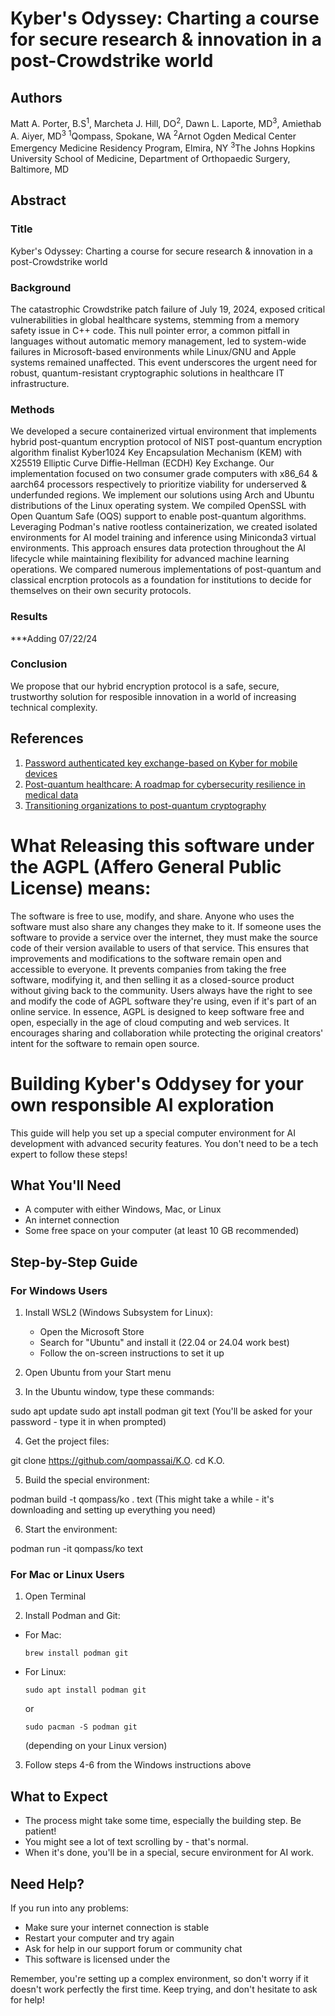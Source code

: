 # Kyber's Odyssey: Charting a course for secure research & innovation in a post-Crowdstrike world
## Authors

Matt A. Porter, B.S<sup>1</sup>, Marcheta J. Hill, DO<sup>2</sup>, Dawn L. Laporte, MD<sup>3</sup>, Amiethab A. Aiyer, MD<sup>3</sup>
<sup>1</sup>Qompass, Spokane, WA
<sup>2</sup>Arnot Ogden Medical Center Emergency Medicine Residency Program, Elmira, NY
<sup>3</sup>The Johns Hopkins University School of Medicine, Department of Orthopaedic Surgery, Baltimore, MD
## Abstract

### Title
Kyber's Odyssey: Charting a course for secure research & innovation in a post-Crowdstrike world

### Background
The catastrophic Crowdstrike patch failure of July 19, 2024, exposed critical vulnerabilities in global healthcare systems, stemming from a memory safety issue in C++ code. This null pointer error, a common pitfall in languages without automatic memory management, led to system-wide failures in Microsoft-based environments while Linux/GNU and Apple systems remained unaffected. This event underscores the urgent need for robust, quantum-resistant cryptographic solutions in healthcare IT infrastructure.
### Methods
We developed a secure containerized virtual environment that implements hybrid post-quantum encryption protocol of NIST post-quantum encryption algorithm finalist Kyber1024 Key Encapsulation Mechanism (KEM) with X25519 Elliptic Curve Diffie-Hellman (ECDH) Key Exchange. Our implementation focused on two consumer grade computers  with x86_64 & aarch64 processors respectively to prioritize viability for underserved & underfunded regions. We implement our solutions using Arch and Ubuntu distributions of the Linux operating system. We compiled OpenSSL with Open Quantum Safe (OQS) support to enable post-quantum algorithms. Leveraging Podman's native rootless containerization, we created isolated environments for AI model training and inference using Miniconda3 virtual environments. This approach ensures data protection throughout the AI lifecycle while maintaining flexibility for advanced machine learning operations. We compared numerous implementations of post-quantum and classical encrption protocols as a foundation for institutions to decide for themselves on their own security protocols. 

### Results
***Adding 07/22/24

### Conclusion
We propose that our hybrid encryption protocol is a safe, secure, trustworthy solution for resposible innovation in a world of increasing technical complexity.

## References

1. [Password authenticated key exchange-based on Kyber for mobile devices](https://pubmed.ncbi.nlm.nih.gov/38660167/)
2. [Post-quantum healthcare: A roadmap for cybersecurity resilience in medical data](https://pubmed.ncbi.nlm.nih.gov/38826742/)
3. [Transitioning organizations to post-quantum cryptography](https://pubmed.ncbi.nlm.nih.gov/35546191/)

# What Releasing this software under the AGPL (Affero General Public License) means:
The software is free to use, modify, and share.
Anyone who uses the software must also share any changes they make to it.
If someone uses the software to provide a service over the internet, they must make the source code of their version available to users of that service.
This ensures that improvements and modifications to the software remain open and accessible to everyone.
It prevents companies from taking the free software, modifying it, and then selling it as a closed-source product without giving back to the community.
Users always have the right to see and modify the code of AGPL software they're using, even if it's part of an online service.
In essence, AGPL is designed to keep software free and open, especially in the age of cloud computing and web services. It encourages sharing and collaboration while protecting the original creators' intent for the software to remain open source.

# Building Kyber's Oddysey for your own responsible AI exploration

This guide will help you set up a special computer environment for AI development with advanced security features. You don't need to be a tech expert to follow these steps!

## What You'll Need

- A computer with either Windows, Mac, or Linux
- An internet connection
- Some free space on your computer (at least 10 GB recommended)

## Step-by-Step Guide

### For Windows Users

1. Install WSL2 (Windows Subsystem for Linux):
   - Open the Microsoft Store
   - Search for "Ubuntu" and install it (22.04 or 24.04 work best)
   - Follow the on-screen instructions to set it up

2. Open Ubuntu from your Start menu

3. In the Ubuntu window, type these commands:

sudo apt update
sudo apt install podman git
text
(You'll be asked for your password - type it in when prompted)

4. Get the project files:

git clone https://github.com/qompassai/K.O.
cd K.O.

5. Build the special environment:

podman build -t qompass/ko .
text
(This might take a while - it's downloading and setting up everything you need)

6. Start the environment:

podman run -it qompass/ko
text

### For Mac or Linux Users

1. Open Terminal

2. Install Podman and Git:
- For Mac:
  ```
  brew install podman git
  ```
- For Linux:
  ```
  sudo apt install podman git
  ```
  or
  ```
  sudo pacman -S podman git
  ```
  (depending on your Linux version)

3. Follow steps 4-6 from the Windows instructions above

## What to Expect

- The process might take some time, especially the building step. Be patient!
- You might see a lot of text scrolling by - that's normal.
- When it's done, you'll be in a special, secure environment for AI work.

## Need Help?

If you run into any problems:
- Make sure your internet connection is stable
- Restart your computer and try again
- Ask for help in our support forum or community chat
- This software is licensed under the 

Remember, you're setting up a complex environment, so don't worry if it doesn't work perfectly the first time. Keep trying, and don't hesitate to ask for help! 
